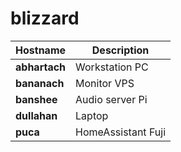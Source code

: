 # blizzard

| Hostname     | Description                 |
| ----------   | ----------------------------|
| **abhartach**| Workstation PC              |
| **bananach** | Monitor VPS                 |
| **banshee**  | Audio server Pi             |
| **dullahan** | Laptop                      |
| **puca**     | HomeAssistant Fuji          |
